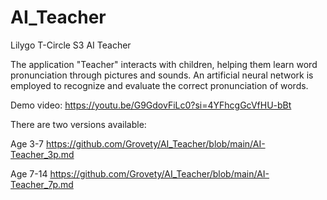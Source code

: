 # AI_Teacher
Lilygo T-Circle S3 AI Teacher

The application "Teacher" interacts with children, helping them learn word pronunciation through pictures and sounds.
An artificial neural network is employed to recognize and evaluate the correct pronunciation of words.

Demo video: https://youtu.be/G9GdovFiLc0?si=4YFhcgGcVfHU-bBt

There are two versions available:

Age 3-7  https://github.com/Grovety/AI_Teacher/blob/main/AI-Teacher_3p.md

Age 7-14 https://github.com/Grovety/AI_Teacher/blob/main/AI-Teacher_7p.md 
